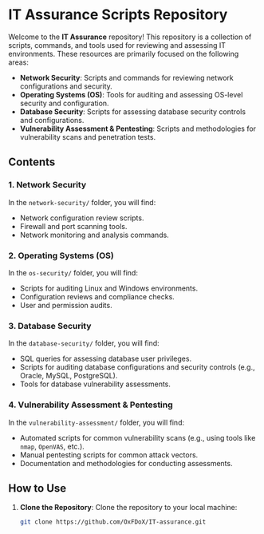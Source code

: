# IT Assurance Scripts Repository

Welcome to the **IT Assurance** repository! This repository is a collection of scripts, commands, and tools used for reviewing and assessing IT environments. These resources are primarily focused on the following areas:

- **Network Security**: Scripts and commands for reviewing network configurations and security.
- **Operating Systems (OS)**: Tools for auditing and assessing OS-level security and configuration.
- **Database Security**: Scripts for assessing database security controls and configurations.
- **Vulnerability Assessment & Pentesting**: Scripts and methodologies for vulnerability scans and penetration tests.

## Contents

### 1. Network Security
In the `network-security/` folder, you will find:
- Network configuration review scripts.
- Firewall and port scanning tools.
- Network monitoring and analysis commands.

### 2. Operating Systems (OS)
In the `os-security/` folder, you will find:
- Scripts for auditing Linux and Windows environments.
- Configuration reviews and compliance checks.
- User and permission audits.

### 3. Database Security
In the `database-security/` folder, you will find:
- SQL queries for assessing database user privileges.
- Scripts for auditing database configurations and security controls (e.g., Oracle, MySQL, PostgreSQL).
- Tools for database vulnerability assessments.

### 4. Vulnerability Assessment & Pentesting
In the `vulnerability-assessment/` folder, you will find:
- Automated scripts for common vulnerability scans (e.g., using tools like `nmap`, `OpenVAS`, etc.).
- Manual pentesting scripts for common attack vectors.
- Documentation and methodologies for conducting assessments.

## How to Use

1. **Clone the Repository**:
   Clone the repository to your local machine:
   ```bash
   git clone https://github.com/OxFDoX/IT-assurance.git
